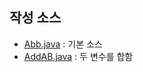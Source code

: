 ## 작성 소스
- [Abb.java](https://github.com/sol1230/study_javas/blob/master/src/App.java) : 기본 소스  
- [AddAB.java](https://github.com/sol1230/study_javas/blob/master/src/AddAB.java) : 두 변수를 합함  

